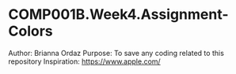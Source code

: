 # COMP001B.Week4.Assignment-Colors
Author: Brianna Ordaz
Purpose: To save any coding related to this repository
Inspiration: https://www.apple.com/ 